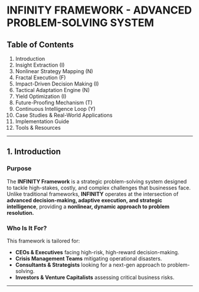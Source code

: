 # INFINITY FRAMEWORK - ADVANCED PROBLEM-SOLVING SYSTEM

## Table of Contents
1. Introduction
2. Insight Extraction (I)
3. Nonlinear Strategy Mapping (N)
4. Fractal Execution (F)
5. Impact-Driven Decision Making (I)
6. Tactical Adaptation Engine (N)
7. Yield Optimization (I)
8. Future-Proofing Mechanism (T)
9. Continuous Intelligence Loop (Y)
10. Case Studies & Real-World Applications
11. Implementation Guide
12. Tools & Resources

---

## 1. Introduction

### Purpose
The **INFINITY Framework** is a strategic problem-solving system designed to tackle high-stakes, costly, and complex challenges that businesses face. Unlike traditional frameworks, **INFINITY** operates at the intersection of **advanced decision-making, adaptive execution, and strategic intelligence**, providing a **nonlinear, dynamic approach to problem resolution.**

### Who Is It For?
This framework is tailored for:
- **CEOs & Executives** facing high-risk, high-reward decision-making.
- **Crisis Management Teams** mitigating operational disasters.
- **Consultants & Strategists** looking for a next-gen approach to problem-solving.
- **Investors & Venture Capitalists** assessing critical business risks.

---
